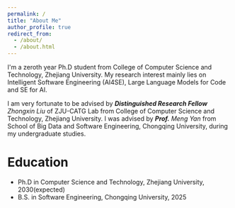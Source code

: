 ```yaml
---
permalink: /
title: "About Me"
author_profile: true
redirect_from: 
  - /about/
  - /about.html
---
```


I'm a zeroth year Ph.D student from College of Computer Science and Technology, Zhejiang University. My research interest mainly lies on Intelligent Software Engineering (AI4SE), Large Language Models for Code and SE for AI.

I am very fortunate to be advised by **_Distinguished Research Fellow_** _Zhongxin Liu_ of ZJU-CATG Lab from College of Computer Science and Technology, Zhejiang University. I was advised by **_Prof._** _Meng Yan_ from School of Big Data and Software Engineering, Chongqing University, during my undergraduate studies.




Education
======
* Ph.D in Computer Science and Technology, Zhejiang University, 2030(expected)
* B.S. in Software Engineering, Chongqing University, 2025



